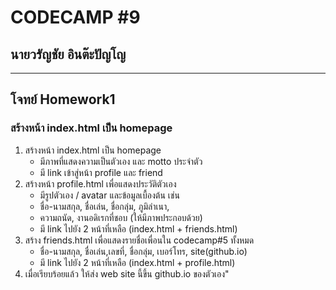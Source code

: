 # CODECAMP #9

## นายวรัญชัย อินต๊ะปัญโญ

---

## โจทย์ Homework1
### สร้างหน้า index.html เป็น homepage
1. สร้างหน้า index.html เป็น homepage 
   - มีภาพที่แสดงความเป็นตัวเอง และ motto ประจำตัว
   - มี link เข้าสู่หน้า profile และ friend 
2. สร้างหน้า profile.html เพื่อแสดงประวัติตัวเอง 
   - มีรูปตัวเอง / avatar และข้อมูลเบื้องต้น เช่น
   - ชื่อ-นามสกุล,​ ชื่อเล่น, ชื่อกลุ่ม,​ ภูมิลำเนา, 
   - ความถนัด, งานอดิเรกที่ชอบ (ให้มีภาพประกอบด้วย)
   - มี link ไปยัง 2 หน้าที่เหลือ (index.html + friends.html)
3. สร้าง friends.html เพื่อแสดงรายชื่อเพื่อนใน codecamp#5 ทั้งหมด
   - ชื่อ-นามสกุล,​ ชื่อเล่น,เลขที่, ชื่อกลุ่ม,​ เบอร์โทร, site(github.io) 
   - มี link ไปยัง 2 หน้าที่เหลือ (index.html + profile.html)
4. เมื่อเรียบร้อยแล้ว ให้ส่ง web site นี้ขึ้น github.io ของตัวเอง"